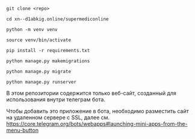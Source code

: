 `git clone <repo>`

`cd xn--d1abkig.online/supermediconline`

`python -m venv venv`

`source venv/bin/activate`

`pip install -r requirements.txt`

`python manage.py makemigrations`

`python manage.py migrate`

`python manage.py runserver`

В этом репозитории содержится только веб-сайт, созданный для использования внутри телеграм бота.

Чтобы добавить это приложение в бота, необходимо разместить сайт на удаленном сервере с SSL, далее см. https://core.telegram.org/bots/webapps#launching-mini-apps-from-the-menu-button